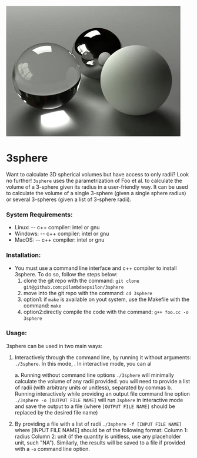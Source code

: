 ![plot](./README_images/3sphere.jpg)

# 3sphere
Want to calculate 3D spherical volumes but have access to only radii? Look no further! `3sphere` uses the parametrization of Foo et al. to calculate the volume of a 3-sphere given its radius in a 
user-friendly way. It can be used to calculate the volume of a single 3-sphere (given a single sphere radius) or several 3-spheres (given a list of 3-sphere radii).

### System Requirements:
   - Linux: 
      -- c++ compiler: intel or gnu
   - Windows:
      -- c++ compiler: intel or gnu
   - MacOS:
      -- c++ compiler: intel or gnu
### Installation:
   - You must use a command line interface and c++ compiler to install 3sphere. To do so, follow the steps below:
     1. clone the git repo with the command: `git clone git@github.com:pilambdaepsilon/3sphere`
     2. move into the git repo with the command: `cd 3sphere`
     3. option1: if `make` is available on yout system, use the Makefile with the command: `make`
     4. option2:directly compile the code with the command: `g++ foo.cc -o 3sphere`
     
### Usage:
3sphere can be used in two main ways:
1. Interactively through the command line, by running it without arguments: `./3sphere`. In this mode, . In interactive mode, you can al
   
   a. Running without command line options
   ```./3sphere```
   will minimally calculate the volume of any radii provided. you will need to provide a list of radii (with arbitrary units or unitless), separated by commas
   b. Running interactively while providing an output file command line option
   `./3sphere -o [OUTPUT FILE NAME]`
   will run `3sphere` in interactive mode and save the output to a file (where `[OUTPUT FILE NAME]` should be replaced by the desired file name)
3. By providing a file with a list of radii
   `./3sphere -f [INPUT FILE NAME]`
   where [INPUT FILE NAME] should be of the following format:
   Column 1: radius
   Column 2: unit (if the quantity is unitless, use any placeholder unit, such "NA"). Similarly, the results will be saved to a file if provided with a `-o` command line option.
